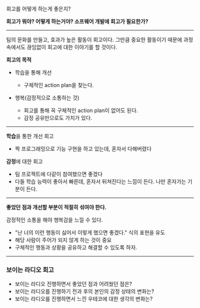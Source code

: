회고를 어떻게 하는게 좋은지?

**회고가 뭐야? 어떻게 하는거야? 소프웨어 개발에 회고가 필요한가?**

---

팀의 문화를 만들고, 효과가 높은 활동이 회고이다. 그만큼 중요한 활동이기 때문에 과정속에서도 끊임없이 회고에 대한 이야기를 할 것이다.

**회고의 목적**

- 학습을 통해 개선
  - 구체적인 action plan을 찾는다.

- 행복(감정적으로 소통하는 것)
  - 회고를 통해 꼭 구체적인 action plan이 없어도 된다.
  - 감정 공유만으로도 가치가 있다.

---

**학습**을 통한 개선 회고

- 짝 프로그래밍으로 기능 구현을 하고 있는데, 혼자서 다해버렸다

**감정**에 대한 회고

- 팀 프로젝트에 다같이 참여했으면 좋겠다
- 다들 학습 능력이 좋아서 빠른데, 혼자서 뒤쳐진다는 느낌이 든다. 나만 혼자가는 기분이 든다.

---

**좋았던 점과 개선할 부분이 적절히 섞여야 한다.**

감정적인 소통을 해야 행복감을 느낄 수 있다.

- "난 너의 이런 행동이 싫어서 이렇게 했으면 좋겠다." 식의 표현을 유도
- 해당 사람이 주어가 되지 않게 하는 것이 중요
- 구체적인 행동과 상황을 공유하고 해결할 수 있도록 하자.



---

### 보이는 라디오 회고

- 보이는 라디오 진행하면서 좋았던 점과 어려웠던 점은?
- 보이는 라디오를 진행하기 전과 후의 본인의 감정 상태의 변화는?
- 보이는 라디오를 진행하면서 느낀 우테코에 대한 생각의 변화는?